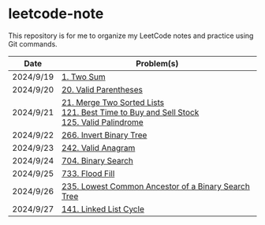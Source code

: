 # leetcode-note

This repository is for me to organize my LeetCode notes and practice using Git commands. 

| Date | Problem(s) |
| ---- | ------- |
| 2024/9/19 | [1. Two Sum](1-twoSum.md) |
| 2024/9/20 | [20. Valid Parentheses](20-isValid.md) |
| 2024/9/21 | [21. Merge Two Sorted Lists](21-mergeTwoLists.md) </br> [121. Best Time to Buy and Sell Stock](121-maxProfit.md) </br> [125. Valid Palindrome](125-isPalindrome.md) |
| 2024/9/22 | [266. Invert Binary Tree](226-invertTree.md) |
| 2024/9/23 | [242. Valid Anagram](242-isAnagram.md) |
| 2024/9/24 | [704. Binary Search](704-search.md) |
| 2024/9/25 | [733. Flood Fill](733-floodFill.md) |
| 2024/9/26 | [235. Lowest Common Ancestor of a Binary Search Tree](235-lowestCommonAncestor.md) |
| 2024/9/27 | [141. Linked List Cycle](141-hasCycle.md) |
